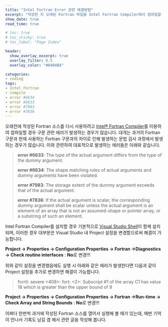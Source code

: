 ```yaml
---
title: "Intel Fortran Error 관련 해결방법" 
excerpt: "작성한 지 오래된 Fortran 파일을 Intel Fortran Compiler에서 컴파일할 경우 발생되는 에러에 관한 해결방법을 설명합니다."
show_date: true
read_time: true

# toc: true
# toc_sticky: true
# toc_label: "Page Index"

header:
  show_overlay_excerpt: true
  overlay_filter: 0.5
  overlay_color: "#0404B4"

categories: 
- coding 
tags: 
- Intel Fortran
- compile
- error #6634
- error #6633
- error #7983
- error #7836
---
```


오래전에 작성된 Fortran 소스를 다시 사용하려고 [Intel® Fortran Compiler](https://software.intel.com/content/www/us/en/develop/tools/oneapi/components/fortran-compiler.html#gs.av5o7k)를 이용하여 컴파일할 경우 구문 관련 에러가 발생하는 경우가 많습니다. 대개는 과거의 Fortran 구문과 현재 사용하는 Fortran 구문과의 차이로 인해 발생하는 문법 검사 과정에서 발생하는 경우가 많습니다. 이와 관련하여 대표적으로 발생하는 에러들은 아래와 같습니다.

> **error #6633**: The type of the actual argument differs from the type of the dummy argument.
>
> **error #6634**: The shape matching rules of actual arguments and dummy arguments have been violated.
>
> **error #7983**: The storage extent of the dummy argument exceeds that of the actual argument.
>
> **error #7836**: If the actual argument is scalar, the corresponding dummy argument shall be scalar unless the actual argument is an element of an array that is not an assumed-shape or pointer array, or a substring of such an element.

Intel Fortran Compiler를 설치할 경우 기본적으로 [Visual Studio Shell](https://docs.microsoft.com/ko-kr/visualstudio/extensibility/internals/visual-studio-shell?view=vs-2019)이 함께 설치되며, 이러한 경우 대부분은 Visual Studio 내 Project 설정을 변경함으로써 해결이 가능합니다.

**Project -> Properties -> Configuration Properties -> Fortran ->Diagnostics -> Check routine interfaces** : **No**로 변경!!!

위와 같이 설정을 변경했음에도 실행 시 아래와 같은 에러가 발생한다면 다음과 같이 Project 설정을 추가로 변경하면 해결이 가능합니다.

> forrtl: severe <408>: fort: <2>: Subscript #1 of the array C1 has value 18 which is greater than the upper bound of 9

**Project -> Properties -> Configuration Properties -> Fortran ->Run-time -> Check Array and String Bounds** : **No**로 변경!!!

어쩌다 한번씩 과거에 작성된 Fortran 소스를 열어서 실행해 볼 때가 있는데, 매번 기억이 안나서 기록도 남길 겸 해서 관련 글을 작성해 봅니다.
